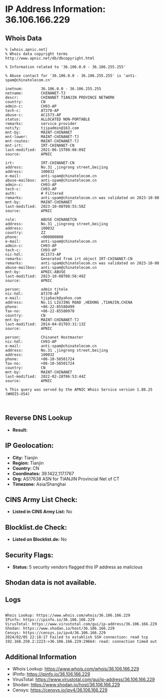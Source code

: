 # IP Address Information: 36.106.166.229

## Whois Data
```
% [whois.apnic.net]
% Whois data copyright terms    http://www.apnic.net/db/dbcopyright.html

% Information related to '36.106.0.0 - 36.106.255.255'

% Abuse contact for '36.106.0.0 - 36.106.255.255' is 'anti-spam@chinatelecom.cn'

inetnum:        36.106.0.0 - 36.106.255.255
netname:        CHINANET-TJ
descr:          CHINANET TIANJIN PROVINCE NETWORK
country:        CN
admin-c:        CH93-AP
tech-c:         AT370-AP
abuse-c:        AC1573-AP
status:         ALLOCATED NON-PORTABLE
remarks:        service provider
notify:         tjipadmin@163.com
mnt-by:         MAINT-CHINANET
mnt-lower:      MAINT-CHINANET-TJ
mnt-routes:     MAINT-CHINANET-TJ
mnt-irt:        IRT-CHINANET-CN
last-modified:  2021-06-15T08:06:09Z
source:         APNIC

irt:            IRT-CHINANET-CN
address:        No.31 ,jingrong street,beijing
address:        100032
e-mail:         anti-spam@chinatelecom.cn
abuse-mailbox:  anti-spam@chinatelecom.cn
admin-c:        CH93-AP
tech-c:         CH93-AP
auth:           # Filtered
remarks:        anti-spam@chinatelecom.cn was validated on 2023-10-08
mnt-by:         MAINT-CHINANET
last-modified:  2023-10-08T08:55:58Z
source:         APNIC

role:           ABUSE CHINANETCN
address:        No.31 ,jingrong street,beijing
address:        100032
country:        ZZ
phone:          +000000000
e-mail:         anti-spam@chinatelecom.cn
admin-c:        CH93-AP
tech-c:         CH93-AP
nic-hdl:        AC1573-AP
remarks:        Generated from irt object IRT-CHINANET-CN
remarks:        anti-spam@chinatelecom.cn was validated on 2023-10-08
abuse-mailbox:  anti-spam@chinatelecom.cn
mnt-by:         APNIC-ABUSE
last-modified:  2023-10-08T08:56:49Z
source:         APNIC

person:         admin tjtele
nic-hdl:        AT370-AP
e-mail:         tjipback@yahoo.com
address:        No.11 LIUJING ROAD ,HEDONG ,TIANJIN,CHINA
phone:          +86-22-85580499
fax-no:         +86-22-85580970
country:        CN
mnt-by:         MAINT-CHINANET-TJ
last-modified:  2014-04-01T03:31:13Z
source:         APNIC

person:         Chinanet Hostmaster
nic-hdl:        CH93-AP
e-mail:         anti-spam@chinatelecom.cn
address:        No.31 ,jingrong street,beijing
address:        100032
phone:          +86-10-58501724
fax-no:         +86-10-58501724
country:        CN
mnt-by:         MAINT-CHINANET
last-modified:  2022-02-28T06:53:44Z
source:         APNIC

% This query was served by the APNIC Whois Service version 1.88.25 (WHOIS-US4)



```
## Reverse DNS Lookup
- **Result:** 

## IP Geolocation:
- **City:** Tianjin
- **Region:** Tianjin
- **Country:** CN
- **Coordinates:** 39.1422,117.1767
- **Org:** AS17638 ASN for TIANJIN Provincial Net of CT
- **Timezone:** Asia/Shanghai

## CINS Army List Check:
- **Listed in CINS Army List:** 
No

## Blocklist.de Check:
- **Listed on Blocklist.de:** 
No

## Security Flags:
- **Status:** 5 security vendors flagged this IP address as malicious

## Shodan data is not available.

## Logs
```

Whois Lookup: https://www.whois.com/whois/36.106.166.229
IPinfo: https://ipinfo.io/36.106.166.229
VirusTotal: https://www.virustotal.com/gui/ip-address/36.106.166.229
Shodan: https://www.shodan.io/host/36.106.166.229
Censys: https://censys.io/ipv4/36.106.166.229
2024/02/05 22:18:17 Failed to establish SSH connection: read tcp 192.168.250.2:2223->36.106.166.229:29664: read: connection timed out

```
## Additional Information
- Whois Lookup: https://www.whois.com/whois/36.106.166.229
- IPinfo: https://ipinfo.io/36.106.166.229
- VirusTotal: https://www.virustotal.com/gui/ip-address/36.106.166.229
- Shodan: https://www.shodan.io/host/36.106.166.229
- Censys: https://censys.io/ipv4/36.106.166.229

